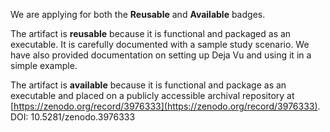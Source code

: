 We are applying for both the **Reusable** and **Available** badges.

The artifact is **reusable** because it is functional and packaged as an executable. It is carefully documented with a sample study scenario. We have also provided documentation on setting up Deja Vu and using it in a simple example.

The artifact is **available** because it is functional and package as an executable and placed on a publicly accessible archival repository at [https://zenodo.org/record/3976333](https://zenodo.org/record/3976333). DOI: 10.5281/zenodo.3976333
